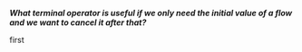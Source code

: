 ***What terminal operator is useful if we only need the initial value of a flow and we want to cancel it after that?***

<div class="hint">
  first
</div>
